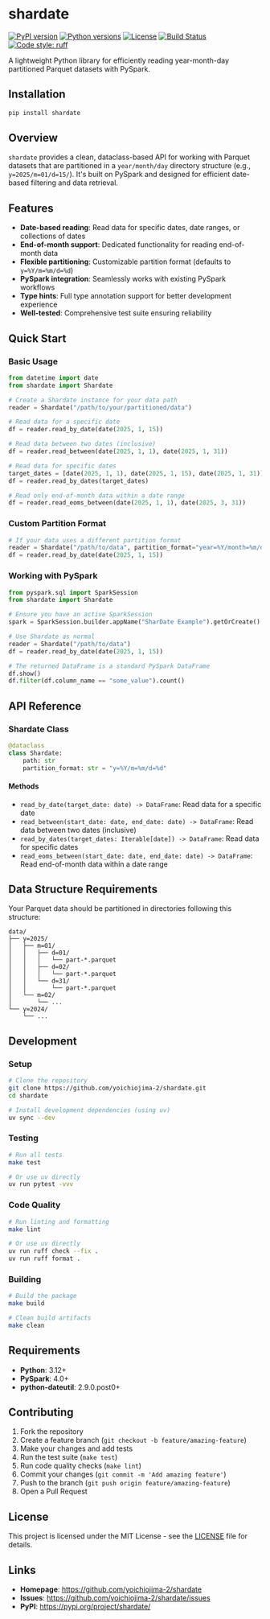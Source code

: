 # shardate

[![PyPI version](https://img.shields.io/pypi/v/shardate)](https://pypi.org/project/shardate/)
[![Python versions](https://img.shields.io/pypi/pyversions/shardate)](https://pypi.org/project/shardate/)
[![License](https://img.shields.io/github/license/yoichiojima-2/shardate)](https://github.com/yoichiojima-2/shardate/blob/main/LICENSE)
[![Build Status](https://img.shields.io/github/actions/workflow/status/yoichiojima-2/shardate/ci.yml)](https://github.com/yoichiojima-2/shardate/actions)
[![Code style: ruff](https://img.shields.io/endpoint?url=https://raw.githubusercontent.com/astral-sh/ruff/main/assets/badge/v2.json)](https://github.com/astral-sh/ruff)

A lightweight Python library for efficiently reading year-month-day partitioned Parquet datasets with PySpark.

## Installation

```bash
pip install shardate
```

## Overview

`shardate` provides a clean, dataclass-based API for working with Parquet datasets that are partitioned in a `year/month/day` directory structure (e.g., `y=2025/m=01/d=15/`). It's built on PySpark and designed for efficient date-based filtering and data retrieval.

## Features

- **Date-based reading**: Read data for specific dates, date ranges, or collections of dates
- **End-of-month support**: Dedicated functionality for reading end-of-month data
- **Flexible partitioning**: Customizable partition format (defaults to `y=%Y/m=%m/d=%d`)
- **PySpark integration**: Seamlessly works with existing PySpark workflows
- **Type hints**: Full type annotation support for better development experience
- **Well-tested**: Comprehensive test suite ensuring reliability

## Quick Start

### Basic Usage

```python
from datetime import date
from shardate import Shardate

# Create a Shardate instance for your data path
reader = Shardate("/path/to/your/partitioned/data")

# Read data for a specific date
df = reader.read_by_date(date(2025, 1, 15))

# Read data between two dates (inclusive)
df = reader.read_between(date(2025, 1, 1), date(2025, 1, 31))

# Read data for specific dates
target_dates = [date(2025, 1, 1), date(2025, 1, 15), date(2025, 1, 31)]
df = reader.read_by_dates(target_dates)

# Read only end-of-month data within a date range
df = reader.read_eoms_between(date(2025, 1, 1), date(2025, 3, 31))
```

### Custom Partition Format

```python
# If your data uses a different partition format
reader = Shardate("/path/to/data", partition_format="year=%Y/month=%m/day=%d")
df = reader.read_by_date(date(2025, 1, 15))
```

### Working with PySpark

```python
from pyspark.sql import SparkSession
from shardate import Shardate

# Ensure you have an active SparkSession
spark = SparkSession.builder.appName("SharDate Example").getOrCreate()

# Use Shardate as normal
reader = Shardate("/path/to/data")
df = reader.read_by_date(date(2025, 1, 15))

# The returned DataFrame is a standard PySpark DataFrame
df.show()
df.filter(df.column_name == "some_value").count()
```

## API Reference

### Shardate Class

```python
@dataclass
class Shardate:
    path: str
    partition_format: str = "y=%Y/m=%m/d=%d"
```

#### Methods

- `read_by_date(target_date: date) -> DataFrame`: Read data for a specific date
- `read_between(start_date: date, end_date: date) -> DataFrame`: Read data between two dates (inclusive)  
- `read_by_dates(target_dates: Iterable[date]) -> DataFrame`: Read data for specific dates
- `read_eoms_between(start_date: date, end_date: date) -> DataFrame`: Read end-of-month data within a date range

## Data Structure Requirements

Your Parquet data should be partitioned in directories following this structure:

```
data/
├── y=2025/
│   ├── m=01/
│   │   ├── d=01/
│   │   │   └── part-*.parquet
│   │   ├── d=02/
│   │   │   └── part-*.parquet
│   │   └── d=31/
│   │       └── part-*.parquet
│   └── m=02/
│       └── ...
└── y=2024/
    └── ...
```

## Development

### Setup

```bash
# Clone the repository
git clone https://github.com/yoichiojima-2/shardate.git
cd shardate

# Install development dependencies (using uv)
uv sync --dev
```

### Testing

```bash
# Run all tests
make test

# Or use uv directly
uv run pytest -vvv
```

### Code Quality

```bash
# Run linting and formatting
make lint

# Or use uv directly
uv run ruff check --fix .
uv run ruff format .
```

### Building

```bash
# Build the package
make build

# Clean build artifacts
make clean
```

## Requirements

- **Python**: 3.12+
- **PySpark**: 4.0+
- **python-dateutil**: 2.9.0.post0+

## Contributing

1. Fork the repository
2. Create a feature branch (`git checkout -b feature/amazing-feature`)
3. Make your changes and add tests
4. Run the test suite (`make test`)
5. Run code quality checks (`make lint`)
6. Commit your changes (`git commit -m 'Add amazing feature'`)
7. Push to the branch (`git push origin feature/amazing-feature`)
8. Open a Pull Request

## License

This project is licensed under the MIT License - see the [LICENSE](LICENSE) file for details.

## Links

- **Homepage**: https://github.com/yoichiojima-2/shardate
- **Issues**: https://github.com/yoichiojima-2/shardate/issues
- **PyPI**: https://pypi.org/project/shardate/